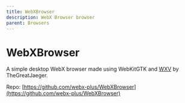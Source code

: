 ```yaml
---
title: WebXBrowser
description: WebX Browser browser
parent: Browsers
---
```

# WebXBrowser

A simple desktop WebX browser made using WebKitGTK and [WXV](wxv.md) by TheGreatJaeger.

Repo: [https://github.com/webx-plus/WebXBrowser](https://github.com/webx-plus/WebXBrowser)
